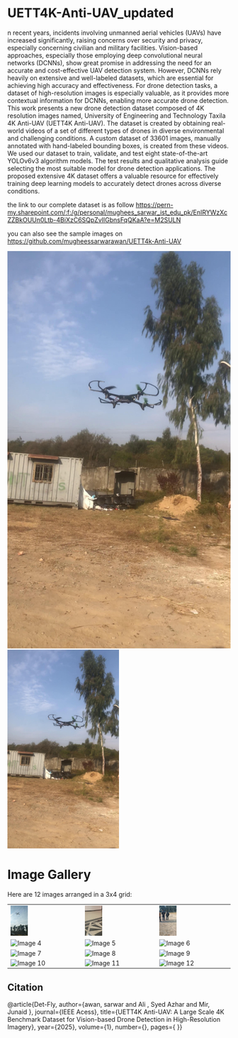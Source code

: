 # UETT4K-Anti-UAV_updated
n recent years, incidents involving unmanned aerial vehicles (UAVs) have increased significantly, raising concerns over security and privacy, especially concerning civilian and military facilities. Vision-based approaches, especially those employing deep convolutional neural networks (DCNNs), show great promise in addressing the need for an accurate and cost-effective UAV detection system. However, DCNNs rely heavily on extensive and well-labeled datasets, which are essential for achieving high accuracy and effectiveness. For drone detection tasks, a dataset of high-resolution images is especially valuable, as it provides more contextual information for DCNNs, enabling more accurate drone detection. This work presents a new drone detection dataset composed of 4K resolution images named, University of Engineering and Technology Taxila 4K Anti-UAV (UETT4K Anti-UAV). The dataset is created by obtaining real-world videos of a set of different types of drones in diverse environmental and challenging conditions. A custom dataset of 33601 images, manually annotated with hand-labeled bounding boxes, is created from these videos. We used our dataset to train, validate, and test eight state-of-the-art YOLOv6v3 algorithm models. The test results and qualitative analysis guide selecting the most suitable model for drone detection applications. The proposed extensive 4K dataset offers a valuable resource for effectively training deep learning models to accurately detect drones across diverse conditions.



the link to our complete dataset is as follow 
https://pern-my.sharepoint.com/:f:/g/personal/mughees_sarwar_ist_edu_pk/EnIRYWzXcZZBkOUUn0Ltb-4BiXzC6SQpZvIlGbnsFqQKaA?e=M2SULN

you can also see the sample images on 
https://github.com/mugheessarwarawan/UETT4k-Anti-UAV

![Screenshot of Drone](https://github.com/mugheessarwarawan/UETT4k-Anti-UAV/blob/main/drone%20(15).jpg)
<img src="https://raw.githubusercontent.com/mugheessarwarawan/UETT4k-Anti-UAV/main/drone%20(15).jpg" alt="Drone in outdoor" width="50%">

# Image Gallery

Here are 12 images arranged in a 3x4 grid:

<table>
  <tr>
    <td><img src="https://github.com/mugheessarwarawan/UETT4k-Anti-UAV/blob/main/drone%20(8555).jpg" alt="Image 1" width="25%"></td>
    <td><img src="https://github.com/mugheessarwarawan/UETT4k-Anti-UAV/blob/main/drone%20(8567).jpg" alt="Image 2" width="25%"></td>
    <td><img src="https://github.com/mugheessarwarawan/UETT4k-Anti-UAV/blob/main/drone%20(50).jpg" alt="Image 3" width="25%"></td>
  </tr>
  <tr>
    <td><img src="https://raw.githubusercontent.com/your-repo/image4.jpg" alt="Image 4" width="100%"></td>
    <td><img src="https://raw.githubusercontent.com/your-repo/image5.jpg" alt="Image 5" width="100%"></td>
    <td><img src="https://raw.githubusercontent.com/your-repo/image6.jpg" alt="Image 6" width="100%"></td>
  </tr>
  <tr>
    <td><img src="https://raw.githubusercontent.com/your-repo/image7.jpg" alt="Image 7" width="100%"></td>
    <td><img src="https://raw.githubusercontent.com/your-repo/image8.jpg" alt="Image 8" width="100%"></td>
    <td><img src="https://raw.githubusercontent.com/your-repo/image9.jpg" alt="Image 9" width="100%"></td>
  </tr>
  <tr>
    <td><img src="https://raw.githubusercontent.com/your-repo/image10.jpg" alt="Image 10" width="100%"></td>
    <td><img src="https://raw.githubusercontent.com/your-repo/image11.jpg" alt="Image 11" width="100%"></td>
    <td><img src="https://raw.githubusercontent.com/your-repo/image12.jpg" alt="Image 12" width="100%"></td>
  </tr>
</table>







## Citation

@article{Det-Fly,
  author={awan, sarwar and Ali , Syed Azhar and Mir, Junaid },
  journal={IEEE Acess}, 
  title={UETT4K Anti-UAV: A Large Scale 4K Benchmark Dataset for Vision-based Drone Detection in High-Resolution Imagery}, 
  year={2025},
  volume={1},
  number={},
  pages={ }}
